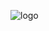 
![logo](https://github.com/Aditya-567/Vendor-app/assets/106132841/55adfa30-900c-409a-9e4a-87d8480d2386)
